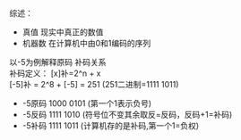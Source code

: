 综述：
- 真值 现实中真正的数值
- 机器数 在计算机中由0和1编码的序列

以-5为例解释原码 补码关系   
补码定义： [x]补=2^n + x  
[-5]补 = 2^8 + [-5] = 251 (251二进制=1111 1011)   
  
- -5原码 1000 0101 (第一个1表示负号)
- -5反码 1111 1010 (符号位不变其余取反=反码，反码+1=补码)
- -5补码 1111 1011 (计算机存的是补码,第一个1=负权)


